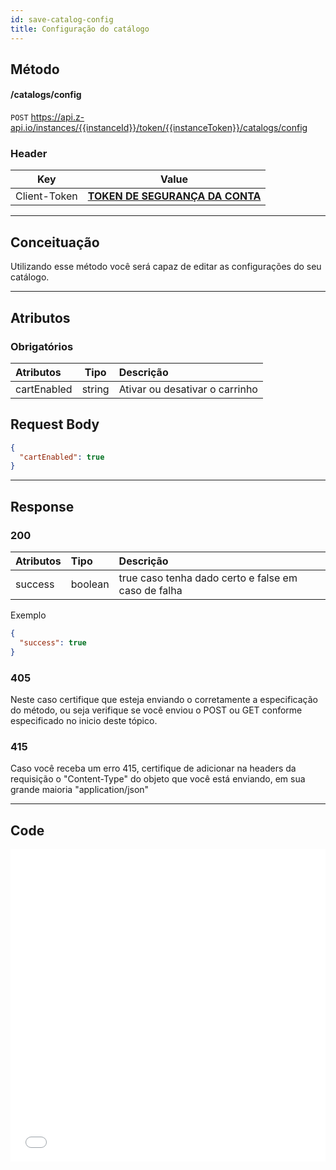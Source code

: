 ```yaml
---
id: save-catalog-config
title: Configuração do catálogo
---
```


## Método

#### /catalogs/config

`POST` https://api.z-api.io/instances/{{instanceId}}/token/{{instanceToken}}/catalogs/config

### Header

|      Key       |            Value            |
| :------------: |     :-----------------:     |
|  Client-Token  | **[TOKEN DE SEGURANÇA DA CONTA](../security/client-token)** |
---

## Conceituação

Utilizando esse método você será capaz de editar as configurações do seu catálogo.

---

## Atributos

### Obrigatórios

| Atributos    |  Tipo        | Descrição                       |
| :----------- | :----------: | :------------------------------ |
| cartEnabled  | string       | Ativar ou desativar o carrinho  |

## Request Body

```json
{
  "cartEnabled": true
}
```

---

## Response

### 200

| Atributos      | Tipo    | Descrição                                           |
| :------------- | :------ | :-------------------------------------------------- |
| success        | boolean | true caso tenha dado certo e false em caso de falha |

Exemplo

```json
{
  "success": true
}
```

### 405

Neste caso certifique que esteja enviando o corretamente a especificação do método, ou seja verifique se você enviou o POST ou GET conforme especificado no inicio deste tópico.

### 415

Caso você receba um erro 415, certifique de adicionar na headers da requisição o "Content-Type" do objeto que você está enviando, em sua grande maioria "application/json"

---

## Code

<iframe src="//api.apiembed.com/?source=https://raw.githubusercontent.com/Z-API/z-api-docs/main/json-examples/save-catalog-config.json&targets=all" frameborder="0" scrolling="no" width="100%" height="500px" seamless></iframe>
